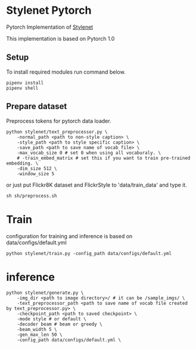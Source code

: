 # Stylenet Pytorch
Pytorch Implementation of [Stylenet](https://www.microsoft.com/en-us/research/wp-content/uploads/2017/06/Generating-Attractive-Visual-Captions-with-Styles.pdf)

This implementation is based on Pytorch 1.0

## Setup
To install required modules run command below.
```
pipenv install
pipenv shell
```

## Prepare dataset

Preprocess tokens for pytorch data loader.
```
python stylenet/text_preprocessor.py \
    -normal_path <path to non-style caption> \
    -style_path <path to style specific caption> \
    -save_path <path to save name of vocab file> \
    -max_vocab_size 0 # set 0 when using all vocaburaly. \
    # -train_embed_matrix # set this if you want to train pre-trained embedding. \
    -dim_size 512 \
    -window_size 5
```

or just put Flickr8K dataset and FlickrStyle to 'data/train_data' and type it.
```
sh sh/preprocess.sh
```

# Train
configuration for training and inference is based on data/configs/default.yml

```
python stylenet/train.py -config_path data/configs/default.yml
```

# inference
```
python stylenet/generate.py \
    -img_dir <path to image directory>/ # it can be /sample_imgs/ \
    -text_preprocessor_path <path to save name of vocab file created by text_preprocessor.py> \
    -checkpoint_path <path to saved checkpoint> \
    -mode style # or default \
    -decoder beam # beam or greedy \
    -beam_width 5 \
    -gen_max_len 50 \
    -config_path data/configs/default.yml \
```
